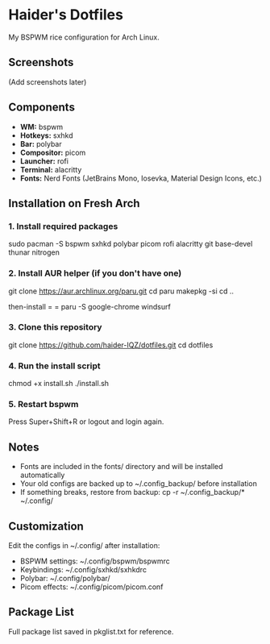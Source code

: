 # Haider's Dotfiles

My BSPWM rice configuration for Arch Linux.

## Screenshots
(Add screenshots later)

## Components
- **WM:** bspwm
- **Hotkeys:** sxhkd
- **Bar:** polybar
- **Compositor:** picom
- **Launcher:** rofi
- **Terminal:** alacritty
- **Fonts:** Nerd Fonts (JetBrains Mono, Iosevka, Material Design Icons, etc.)

## Installation on Fresh Arch

### 1. Install required packages
sudo pacman -S bspwm sxhkd polybar picom rofi alacritty git base-devel thunar nitrogen

### 2. Install AUR helper (if you don't have one)
git clone https://aur.archlinux.org/paru.git
cd paru
makepkg -si
cd ..

then-install = = paru -S google-chrome windsurf 


### 3. Clone this repository
git clone https://github.com/haider-IQZ/dotfiles.git
cd dotfiles

### 4. Run the install script
chmod +x install.sh
./install.sh

### 5. Restart bspwm
Press Super+Shift+R or logout and login again.

## Notes
- Fonts are included in the fonts/ directory and will be installed automatically
- Your old configs are backed up to ~/.config_backup/ before installation
- If something breaks, restore from backup: cp -r ~/.config_backup/* ~/.config/

## Customization
Edit the configs in ~/.config/ after installation:
- BSPWM settings: ~/.config/bspwm/bspwmrc
- Keybindings: ~/.config/sxhkd/sxhkdrc
- Polybar: ~/.config/polybar/
- Picom effects: ~/.config/picom/picom.conf

## Package List
Full package list saved in pkglist.txt for reference.
